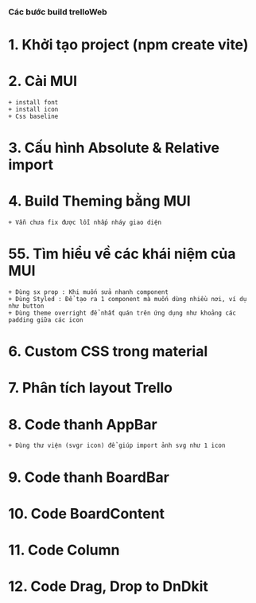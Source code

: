 ### Các bước build trelloWeb

# 1. Khởi tạo project (npm create vite)

# 2. Cài MUI

    + install font
    + install icon
    + Css baseline

# 3. Cấu hình Absolute & Relative import

# 4. Build Theming bằng MUI

    + Vẫn chưa fix được lỗi nhấp nháy giao diện

# 55. Tìm hiểu về các khái niệm của MUI

    + Dùng sx prop : Khi muốn sửa nhanh component
    + Dùng Styled : Để tạo ra 1 component mà muốn dùng nhiều nơi, ví dụ như button
    + Dùng theme overright để nhất quán trên ứng dụng như khoảng các padding giữa các icon

# 6. Custom CSS trong material

# 7. Phân tích layout Trello

# 8. Code thanh AppBar

    + Dùng thư viện (svgr icon) để giúp import ảnh svg như 1 icon

# 9. Code thanh BoardBar

# 10. Code BoardContent

# 11. Code Column

# 12. Code Drag, Drop to DnDkit
